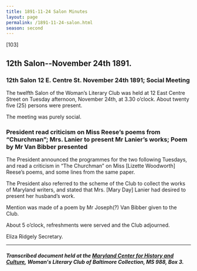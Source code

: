 ```yaml
---
title: 1891-11-24 Salon Minutes
layout: page
permalink: /1891-11-24-salon.html
season: second
---
```


<style>
    #maincontent{
        font-size:1.4em;
    }
</style>
[103] 

## 12th Salon--November 24th 1891.

### 12th Salon 12 E. Centre St. November 24th 1891; Social Meeting

The twelfth Salon of the Woman’s Literary Club was held at 12 East Centre Street on Tuesday afternoon, November 24th, at 3.30 o’clock. About twenty five (25) persons were present.

The meeting was purely social.

### President read criticism on Miss Reese’s poems from “Churchman”; Mrs. Lanier to present Mr Lanier’s works; Poem by Mr Van Bibber presented

The President announced the programmes for the two following Tuesdays, and read a criticism in “The Churchman” on Miss [Lizette Woodworth] Reese’s poems, and some lines from the same paper.

The President also referred to the scheme of the Club to collect the works of Maryland writers, and stated that Mrs. [Mary Day] Lanier had desired to present her husband’s work.

Mention was made of a poem by Mr Joseph(?) Van Bibber given to the Club.

About 5 o’clock, refreshments were served and the Club adjourned.

Eliza Ridgely
Secretary.

<hr>

##### Transcribed document held at the [Maryland Center for History and Culture](http://mdhs.org/), Woman's Literary Club of Baltimore Collection, MS 988, Box 3. 